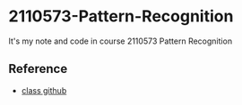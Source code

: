 # 2110573-Pattern-Recognition
It's my note and code in course 2110573 Pattern Recognition




## Reference
- [class github](https://github.com/ekapolc/Pattern_2024)